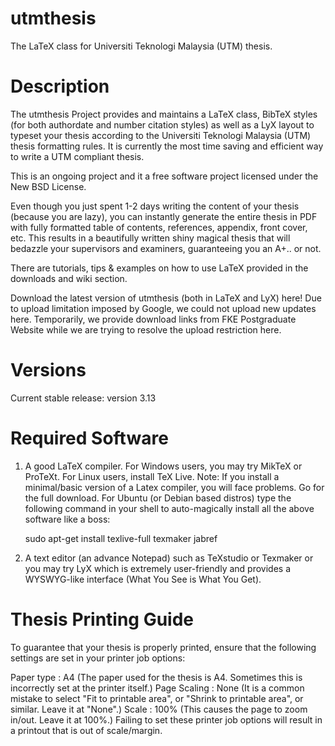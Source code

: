 # utmthesis
The LaTeX class for Universiti Teknologi Malaysia (UTM) thesis.  

# Description

The utmthesis Project provides and maintains a LaTeX class, BibTeX styles (for both authordate and number citation styles) as well as a LyX layout to typeset your thesis according to the Universiti Teknologi Malaysia (UTM) thesis formatting rules. It is currently the most time saving and efficient way to write a UTM compliant thesis.  

This is an ongoing project and it a free software project licensed under the New BSD License.

Even though you just spent 1-2 days writing the content of your thesis (because you are lazy), you can instantly generate the entire thesis in PDF with fully formatted table of contents, references, appendix, front cover, etc. This results in a beautifully written shiny magical thesis that will bedazzle your supervisors and examiners, guaranteeing you an A+.. or not.

There are tutorials, tips & examples on how to use LaTeX provided in the downloads and wiki section.

Download the latest version of utmthesis (both in LaTeX and LyX) here! Due to upload limitation imposed by Google, we could not upload new updates here. Temporarily, we provide download links from FKE Postgraduate Website while we are trying to resolve the upload restriction here.

# Versions
Current stable release: version 3.13

# Required Software
1.  A good LaTeX compiler.  For Windows users, you may try MikTeX or ProTeXt. For Linux users, install TeX Live. Note: If you install a minimal/basic version of a Latex compiler, you will face problems. Go for the full download.  For Ubuntu (or Debian based distros) type the following command in your shell to auto-magically install all the above software like a boss:

    sudo apt-get install texlive-full texmaker jabref

2.  A text editor (an advance Notepad) such as TeXstudio or Texmaker or you may try LyX which is extremely user-friendly and provides a WYSWYG-like interface (What You See is What You Get).

# Thesis Printing Guide
To guarantee that your thesis is properly printed, ensure that the following settings are set in your printer job options:

Paper type : A4 (The paper used for the thesis is A4. Sometimes this is incorrectly set at the printer itself.)
Page Scaling : None (It is a common mistake to select "Fit to printable area", or "Shrink to printable area", or similar. Leave it at "None".)
Scale : 100% (This causes the page to zoom in/out. Leave it at 100%.)
Failing to set these printer job options will result in a printout that is out of scale/margin.

